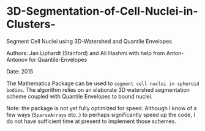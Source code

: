 # 3D-Segmentation-of-Cell-Nuclei-in-Clusters-
Segment Cell Nuclei using 3D-Watershed and Quantile Envelopes 

Authors: Jan Liphardt (Stanford) and Ali Hashmi with help from Anton-Antonov for Quantile-Envelopes

Date: 2015

The Mathematica Package can be used to `segment cell nuclei in spheroid bodies`. The algorithm relies on an elaborate 3D watershed segmentation scheme coupled with Quantile Envelopes to bound nuclei.

Note: the package is not yet fully optimized for speed. Although I know of a few ways (`SparseArrays` etc..) to perhaps significantly speed up the code, I do not have sufficient time at present to implement those schemes.
